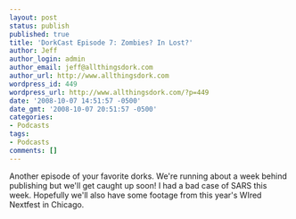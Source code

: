 ```yaml
---
layout: post
status: publish
published: true
title: 'DorkCast Episode 7: Zombies? In Lost?'
author: Jeff
author_login: admin
author_email: jeff@allthingsdork.com
author_url: http://www.allthingsdork.com
wordpress_id: 449
wordpress_url: http://www.allthingsdork.com/?p=449
date: '2008-10-07 14:51:57 -0500'
date_gmt: '2008-10-07 20:51:57 -0500'
categories:
- Podcasts
tags:
- Podcasts
comments: []
---
```

<p>Another episode of your favorite dorks. We're running about a week behind publishing but we'll get caught up soon! I had a bad case of SARS this week. Hopefully we'll also have some footage from this year's WIred Nextfest in Chicago.</p>
